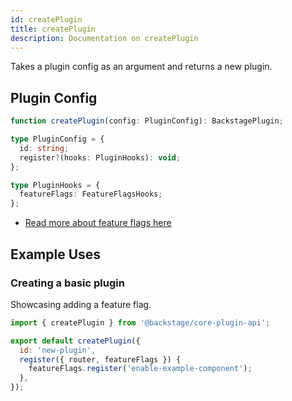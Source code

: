 ```yaml
---
id: createPlugin
title: createPlugin
description: Documentation on createPlugin
---
```


Takes a plugin config as an argument and returns a new plugin.

## Plugin Config

```typescript
function createPlugin(config: PluginConfig): BackstagePlugin;

type PluginConfig = {
  id: string;
  register?(hooks: PluginHooks): void;
};

type PluginHooks = {
  featureFlags: FeatureFlagsHooks;
};
```

- [Read more about feature flags here](createPlugin-feature-flags.md)

## Example Uses

### Creating a basic plugin

Showcasing adding a feature flag.

```jsx
import { createPlugin } from '@backstage/core-plugin-api';

export default createPlugin({
  id: 'new-plugin',
  register({ router, featureFlags }) {
    featureFlags.register('enable-example-component');
  },
});
```
